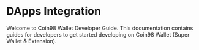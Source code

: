 # DApps Integration

Welcome to Coin98 Wallet Developer Guide. This documentation contains guides for developers to get started developing on Coin98 Wallet (Super Wallet & Extension).‌
